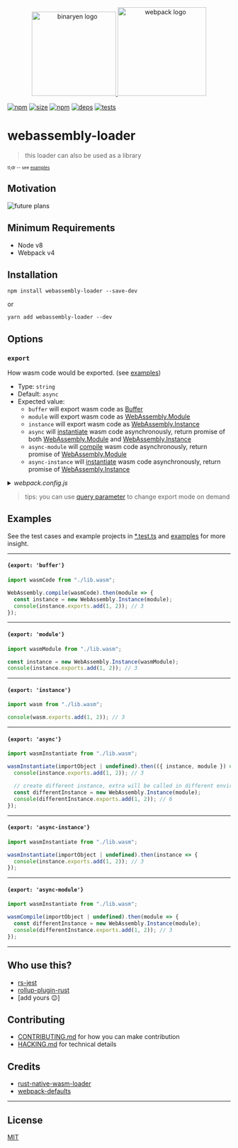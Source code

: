 <div align="center">
  <a href="https://github.com/WebAssembly">
    <img height="190" alt="binaryen logo" src="https://upload.wikimedia.org/wikipedia/commons/c/c6/Web_Assembly_Logo.svg">
  </a>
  <a href="https://github.com/webpack/webpack">
    <img height="200" alt="webpack logo" src="https://webpack.js.org/assets/icon-square-big.svg">
  </a>
</div>

[![npm][npm]][npm-url]
[![size][size]][size-url]
[![npm][npm-download]][npm-url]
[![deps][deps]][deps-url]
[![tests][tests]][tests-url]
<!-- [![node][node]][node-url] -->
<!-- [![cover][cover]][cover-url] -->

# webassembly-loader

> this loader can also be used as a library

<sup><sup>tl;dr -- see [examples](#examples)</sup></sup>

## Motivation

![future plans](https://user-images.githubusercontent.com/4953069/46924068-cbca7300-d04a-11e8-96e0-91aaa9161687.png)

## Minimum Requirements
- Node v8
- Webpack v4

## Installation

```console
npm install webassembly-loader --save-dev
```
or
```console
yarn add webassembly-loader --dev
```

## Options

### `export`
How wasm code would be exported. (see [examples](#examples))
- Type: `string`
- Default: `async`
- Expected value:
  - `buffer` will export wasm code as [Buffer][]
  - `module` will export wasm code as [WebAssembly.Module][]
  - `instance` will export wasm code as [WebAssembly.Instance][]
  - `async` will [instantiate][webassembly.instantiate] wasm code asynchronously, return promise of both [WebAssembly.Module][] and [WebAssembly.Instance][]
  - `async-module` will [compile][webassembly.compile] wasm code asynchronously, return promise of [WebAssembly.Module][]
  - `async-instance` will [instantiate][webassembly.instantiate] wasm code asynchronously, return promise of [WebAssembly.Instance][]

<details><summary><i>webpack.config.js</i></summary>

```js
module.exports = {
    rules: [{
          test: /\.wasm$/,
          type: "javascript/auto",
          use: [{
              loader: "webassembly-loader",
              options: {
                  export: "async"
              }
          }]
    }]
}
```
</details>

> tips: you can use [query parameter][inline] to change export mode on demand

[inline]: https://webpack.js.org/concepts/loaders/#inline
[buffer]: https://nodejs.org/api/buffer.html
[webassembly.module]: https://developer.mozilla.org/en-US/docs/Web/JavaScript/Reference/Global_Objects/WebAssembly/Module
[webassembly.instance]: https://developer.mozilla.org/en-US/docs/Web/JavaScript/Reference/Global_Objects/WebAssembly/Instance
[webassembly.instantiate]: https://developer.mozilla.org/en-US/docs/Web/JavaScript/Reference/Global_Objects/WebAssembly/instantiate
[webassembly.compile]: https://developer.mozilla.org/en-US/docs/Web/JavaScript/Reference/Global_Objects/WebAssembly/compile

## Examples

See the test cases and example projects in [*.test.ts](./test) and [examples](./examples/) for more insight.

---

#### `{export: 'buffer'}`

```js
import wasmCode from "./lib.wasm";

WebAssembly.compile(wasmCode).then(module => {
  const instance = new WebAssembly.Instance(module);
  console(instance.exports.add(1, 2)); // 3
});
```

---

#### `{export: 'module'}`

```js
import wasmModule from "./lib.wasm";

const instance = new WebAssembly.Instance(wasmModule);
console(instance.exports.add(1, 2)); // 3
```

---

#### `{export: 'instance'}`

```js
import wasm from "./lib.wasm";

console(wasm.exports.add(1, 2)); // 3
```

---

#### `{export: 'async'}`

```js
import wasmInstantiate from "./lib.wasm";

wasmInstantiate(importObject | undefined).then(({ instance, module }) => {
  console(instance.exports.add(1, 2)); // 3

  // create different instance, extra will be called in different environment
  const differentInstance = new WebAssembly.Instance(module);
  console(differentInstance.exports.add(1, 2)); // 6
});
```

---

#### `{export: 'async-instance'}`

```js
import wasmInstantiate from "./lib.wasm";

wasmInstantiate(importObject | undefined).then(instance => {
  console(instance.exports.add(1, 2)); // 3
});
```

---

#### `{export: 'async-module'}`

```js
import wasmInstantiate from "./lib.wasm";

wasmCompile(importObject | undefined).then(module => {
  const differentInstance = new WebAssembly.Instance(module);
  console(differentInstance.exports.add(1, 2)); // 3
});
```

---

## Who use this?

- [rs-jest](https://github.com/DrSensor/rs-jest)
- [rollup-plugin-rust](https://github.com/DrSensor/rollup-plugin-rust)
- [add yours 😉]

## Contributing

- [CONTRIBUTING.md](./.github/CONTRIBUTING.md) for how you can make contribution
- [HACKING.md](./.github/HACKING.md) for technical details

## Credits

- [rust-native-wasm-loader](https://github.com/dflemstr/rust-native-wasm-loader)
- [webpack-defaults](https://github.com/webpack-contrib/webpack-defaults)

---

## License
[MIT](./LICENSE.md)

[npm]: https://img.shields.io/npm/v/webassembly-loader.svg
[npm-url]: https://npmjs.com/package/webassembly-loader
[npm-download]: https://img.shields.io/npm/dm/webassembly-loader.svg
[node]: https://img.shields.io/node/v/webassembly-loader.svg
[node-url]: https://nodejs.org
[deps]: https://david-dm.org/DrSensor/webassembly-loader.svg
[deps-url]: https://david-dm.org/DrSensor/webassembly-loader
[tests]: https://img.shields.io/circleci/project/github/DrSensor/webassembly-loader.svg
[tests-url]: https://circleci.com/gh/DrSensor/webassembly-loader
[cover]: https://codecov.io/gh/DrSensor/webassembly-loader/branch/master/graph/badge.svg
[cover-url]: https://codecov.io/gh/DrSensor/webassembly-loader
[size]: https://packagephobia.now.sh/badge?p=webassembly-loader
[size-url]: https://packagephobia.now.sh/result?p=webassembly-loader
